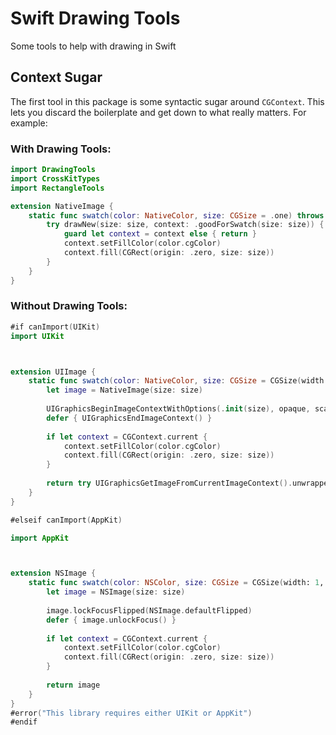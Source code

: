 # Swift Drawing Tools #

Some tools to help with drawing in Swift



## Context Sugar ##

The first tool in this package is some syntactic sugar around `CGContext`. This lets you discard the boilerplate and get down to what really matters. For example:

### With Drawing Tools: ###
```swift
import DrawingTools
import CrossKitTypes
import RectangleTools

extension NativeImage {
    static func swatch(color: NativeColor, size: CGSize = .one) throws -> NativeImage {
        try drawNew(size: size, context: .goodForSwatch(size: size)) { context in
            guard let context = context else { return }
            context.setFillColor(color.cgColor)
            context.fill(CGRect(origin: .zero, size: size))
        }
    }
}
```

### Without Drawing Tools: ###
```swift
#if canImport(UIKit)
import UIKit



extension UIImage {
    static func swatch(color: NativeColor, size: CGSize = CGSize(width: 1, height: 1)) throws -> NativeImage {
        let image = NativeImage(size: size)
        
        UIGraphicsBeginImageContextWithOptions(.init(size), opaque, scale.forUiGraphics)
        defer { UIGraphicsEndImageContext() }
        
        if let context = CGContext.current {
            context.setFillColor(color.cgColor)
            context.fill(CGRect(origin: .zero, size: size))
        }
        
        return try UIGraphicsGetImageFromCurrentImageContext().unwrappedOrThrow()
    }
}

#elseif canImport(AppKit)

import AppKit



extension NSImage {
    static func swatch(color: NSColor, size: CGSize = CGSize(width: 1, height: 1)) throws -> NSImage {
        let image = NSImage(size: size)
        
        image.lockFocusFlipped(NSImage.defaultFlipped)
        defer { image.unlockFocus() }
                
        if let context = CGContext.current {
            context.setFillColor(color.cgColor)
            context.fill(CGRect(origin: .zero, size: size))
        }
        
        return image
    }
}
#error("This library requires either UIKit or AppKit")
#endif
```
